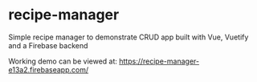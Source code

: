 # recipe-manager
Simple recipe manager to demonstrate CRUD app built with Vue, Vuetify and a Firebase backend

Working demo can be viewed at: https://recipe-manager-e13a2.firebaseapp.com/
